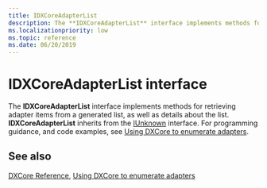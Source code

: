 ```yaml
---
title: IDXCoreAdapterList
description: The **IDXCoreAdapterList** interface implements methods for retrieving adapter items from a generated list, as well as details about the list.
ms.localizationpriority: low
ms.topic: reference
ms.date: 06/20/2019
---
```


# IDXCoreAdapterList interface

The **IDXCoreAdapterList** interface implements methods for retrieving adapter items from a generated list, as well as details about the list. **IDXCoreAdapterList** inherits from the [IUnknown](/windows/win32/api/unknwn/nn-unknwn-iunknown) interface. For programming guidance, and code examples, see [Using DXCore to enumerate adapters](../dxcore-enum-adapters.md).

## See also

[DXCore Reference](../dxcore-reference.md), [Using DXCore to enumerate adapters](../dxcore-enum-adapters.md)
